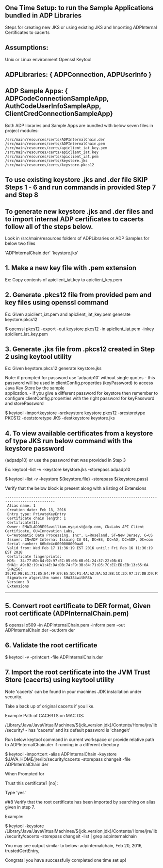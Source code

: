## One Time Setup: to run the Sample Applications bundled in ADP Libraries

Steps for creating new JKS or using existing JKS and Importing ADPInternal Certificates to cacerts 

## Assumptions:

Unix or Linux environment
Openssl
Keytool
   
   
## ADPLibraries: { ADPConnection, ADPUserInfo }
## ADP Sample Apps: { ADPCodeConnectionSampleApp, AuthCodeUserInfoSampleApp, ClientCredConnectionSampleApp}

Both ADP libraries and Sample Apps are bundled with below seven files in project modules:

	/src/main/resources/certs/ADPInternalChain.der
	/src/main/resources/certs/ADPInternalChain.pem
	/src/main/resources/certs/apiclient_iat_key.pem
	/src/main/resources/certs/apiclient_iat.key
	/src/main/resources/certs/apiclient_iat.pem
	/src/main/resources/certs/keystore.jks
	/src/main/resources/certs/keystore.pkcs12


## To use existing keystore .jks and .der file SKIP Steps 1 - 6 and run commands in provided Step 7 and Step 8  
## To generate new keystore .jks and .der files and to import internal ADP certificates to cacerts follow all of the steps below.

Look in /src/main/resources folders of ADPLibraries or ADP Samples for below two files

'ADPInternalChain.der'
'keystore.jks'

## 1. Make a new key file with .pem extension
   
Ex: Copy contents of apiclient_iat.key to apiclient_key.pem
 

## 2. Generate .pkcs12 file from provided pem and key files using openssl command

Ex: Given apiclient_iat.pem and apiclient_iat_key.pem generate keystore.pkcs12
 
$ openssl pkcs12 -export -out keystore.pkcs12 -in apiclient_iat.pem -inkey apiclient_iat_key.pem
 

## 3. Generate .jks file from .pkcs12 created in Step 2 using keytool utility
 
Ex: Given keystore.pkcs12 generate keystore.jks 
 
Note: if prompted for password use 'adpadp10' without single quotes
	- this password will be used in clientConfig.properties (keyPassword) to access Java Key Store by the sample     
      application.
    - if you give a different password for keystore then remember to configure clientConfig.properties with the 
      right password for keyPassword and storePassword
 
$ keytool -importkeystore -srckeystore keystore.pkcs12 -srcstoretype PKCS12 -deststoretype JKS -destkeystore  keystore.jks
  

## 4. To view available certificates from a keystore of type JKS run below command with the keystore password    
   (adpadp10) or use the password that was provided in Step 3
   
Ex: keytool -list -v -keystore keystore.jks -storepass adpadp10
   
$ keytool -list -v -keystore ${keystore.file} -storepass ${keystore.pass}

Verify that the below block is present along with a listing of Extensions
 
	---------------------------------------------------------------------------------------------
     Alias name: 1
     Creation date: Feb 18, 2016
     Entry type: PrivateKeyEntry
     Certificate chain length: 1
     Certificate[1]:
     Owner: EMAILADDRESS=william.nyquist@adp.com, CN=Labs API Client Certificate, OU=Innovation Labs, 
     O="Automatic Data Processing, Inc", L=Roseland, ST=New Jersey, C=US
     Issuer: CN=ADP Internal Issuing CA 01, DC=ES, DC=AD, DC=ADP, DC=com
     Serial number: 66bde4c0000000000aa6
     Valid from: Wed Feb 17 11:36:19 EST 2016 until: Fri Feb 16 11:36:19 EST 2018
     Certificate fingerprints:
	 MD5:  34:77:BD:84:92:97:EC:05:0B:6B:01:24:37:22:0B:61
	 SHA1: A9:B2:19:A1:4E:DA:DB:74:F9:3B:84:71:D5:7C:EC:ED:EB:13:65:6A
	 SHA256: 39:F2:FB:E1:71:B5:E4:FF:69:E5:5D:F1:4A:A2:9A:53:8B:1C:3D:97:37:DB:D9:F1:76:C9:66:9F:3B:EE:47:06
	 Signature algorithm name: SHA384withRSA
	 Version: 3
	 Extensions
   ------------------------------------------------------------------------------------------------
 
## 5. Convert root certificate to DER format, Given root certificate (ADPInternalChain.pem)
 
$ openssl x509 -in ADPInternalChain.pem -inform pem -out ADPInternalChain.der -outform der
 	

## 6. Validate the root certificate 
   
$ keytool -v -printcert -file ADPInternalChain.der


## 7. Import the root certificate into the JVM Trust Store (cacerts) using keytool utility
 
Note 'cacerts' can be found in your machines JDK installation under security.

Take a back up of original cacerts if you like.

Example Path of CACERTS on MAC OS: 

/Library/Java/JavaVirtualMachines/${jdk_version.jdk}/Contents/Home/jre/lib/security/ - has 'cacerts' and its default password is 'changeit'

Run below keytool command in current workspace  or provide relative path to ADPInternalChain.der if running in a different directory

$ keytool -importcert -alias ADPInternalChain -keystore $JAVA_HOME/jre/lib/security/cacerts -storepass changeit -file ADPInternalChain.der

When Prompted for 

Trust this certificate? [no]:  

Type 'yes' 
   
  
##8  Verify that the root certificate has been imported by searching on alias given in step 7.

Example:

$ keytool -keystore /Library/Java/JavaVirtualMachines/${jdk_version.jdk}/Contents/Home/jre/lib/security/cacerts -storepass changeit -list | grep adpinternalchain    

You may see output similar to below:
	adpinternalchain, Feb 20, 2016, trustedCertEntry,

Congrats! you have successfully completed one time set up!
